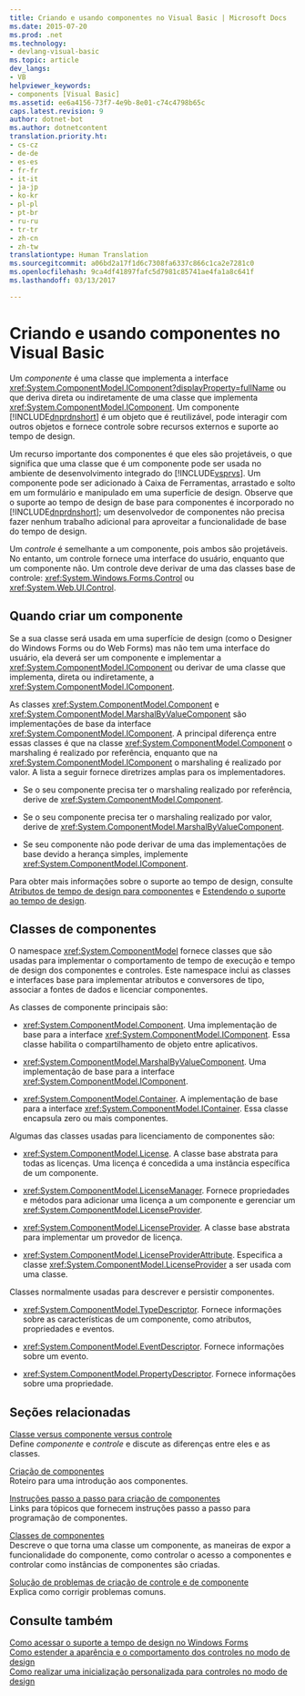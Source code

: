 ```yaml
---
title: Criando e usando componentes no Visual Basic | Microsoft Docs
ms.date: 2015-07-20
ms.prod: .net
ms.technology:
- devlang-visual-basic
ms.topic: article
dev_langs:
- VB
helpviewer_keywords:
- components [Visual Basic]
ms.assetid: ee6a4156-73f7-4e9b-8e01-c74c4798b65c
caps.latest.revision: 9
author: dotnet-bot
ms.author: dotnetcontent
translation.priority.ht:
- cs-cz
- de-de
- es-es
- fr-fr
- it-it
- ja-jp
- ko-kr
- pl-pl
- pt-br
- ru-ru
- tr-tr
- zh-cn
- zh-tw
translationtype: Human Translation
ms.sourcegitcommit: a06bd2a17f1d6c7308fa6337c866c1ca2e7281c0
ms.openlocfilehash: 9ca4df41897fafc5d7981c85741ae4fa1a8c641f
ms.lasthandoff: 03/13/2017

---
```

# <a name="creating-and-using-components-in-visual-basic"></a>Criando e usando componentes no Visual Basic
Um *componente* é uma classe que implementa a interface <xref:System.ComponentModel.IComponent?displayProperty=fullName> ou que deriva direta ou indiretamente de uma classe que implementa <xref:System.ComponentModel.IComponent>. Um componente [!INCLUDE[dnprdnshort](../../csharp/getting-started/includes/dnprdnshort_md.md)] é um objeto que é reutilizável, pode interagir com outros objetos e fornece controle sobre recursos externos e suporte ao tempo de design.  
  
 Um recurso importante dos componentes é que eles são projetáveis, o que significa que uma classe que é um componente pode ser usada no ambiente de desenvolvimento integrado do [!INCLUDE[vsprvs](../../csharp/includes/vsprvs_md.md)]. Um componente pode ser adicionado à Caixa de Ferramentas, arrastado e solto em um formulário e manipulado em uma superfície de design. Observe que o suporte ao tempo de design de base para componentes é incorporado no [!INCLUDE[dnprdnshort](../../csharp/getting-started/includes/dnprdnshort_md.md)]; um desenvolvedor de componentes não precisa fazer nenhum trabalho adicional para aproveitar a funcionalidade de base do tempo de design.  
  
 Um *controle* é semelhante a um componente, pois ambos são projetáveis. No entanto, um controle fornece uma interface do usuário, enquanto que um componente não. Um controle deve derivar de uma das classes base de controle: <xref:System.Windows.Forms.Control> ou <xref:System.Web.UI.Control>.  
  
## <a name="when-to-create-a-component"></a>Quando criar um componente  
 Se a sua classe será usada em uma superfície de design (como o Designer do Windows Forms ou do Web Forms) mas não tem uma interface do usuário, ela deverá ser um componente e implementar a <xref:System.ComponentModel.IComponent> ou derivar de uma classe que implementa, direta ou indiretamente, a <xref:System.ComponentModel.IComponent>.  
  
 As classes <xref:System.ComponentModel.Component> e <xref:System.ComponentModel.MarshalByValueComponent> são implementações de base da interface <xref:System.ComponentModel.IComponent>. A principal diferença entre essas classes é que na classe <xref:System.ComponentModel.Component> o marshaling é realizado por referência, enquanto que na <xref:System.ComponentModel.IComponent> o marshaling é realizado por valor. A lista a seguir fornece diretrizes amplas para os implementadores.  
  
-   Se o seu componente precisa ter o marshaling realizado por referência, derive de <xref:System.ComponentModel.Component>.  
  
-   Se o seu componente precisa ter o marshaling realizado por valor, derive de <xref:System.ComponentModel.MarshalByValueComponent>.  
  
-   Se seu componente não pode derivar de uma das implementações de base devido a herança simples, implemente <xref:System.ComponentModel.IComponent>.  
  
 Para obter mais informações sobre o suporte ao tempo de design, consulte [Atributos de tempo de design para componentes](http://msdn.microsoft.com/library/12050fe3-9327-4509-9e21-4ee2494b95c3) e [Estendendo o suporte ao tempo de design](http://msdn.microsoft.com/library/d6ac8a6a-42fd-4bc8-bf33-b212811297e2).  
  
## <a name="component-classes"></a>Classes de componentes  
 O namespace <xref:System.ComponentModel> fornece classes que são usadas para implementar o comportamento de tempo de execução e tempo de design dos componentes e controles. Este namespace inclui as classes e interfaces base para implementar atributos e conversores de tipo, associar a fontes de dados e licenciar componentes.  
  
 As classes de componente principais são:  
  
-   <xref:System.ComponentModel.Component>. Uma implementação de base para a interface <xref:System.ComponentModel.IComponent>. Essa classe habilita o compartilhamento de objeto entre aplicativos.  
  
-   <xref:System.ComponentModel.MarshalByValueComponent>. Uma implementação de base para a interface <xref:System.ComponentModel.IComponent>.  
  
-   <xref:System.ComponentModel.Container>. A implementação de base para a interface <xref:System.ComponentModel.IContainer>. Essa classe encapsula zero ou mais componentes.  
  
 Algumas das classes usadas para licenciamento de componentes são:  
  
-   <xref:System.ComponentModel.License>. A classe base abstrata para todas as licenças. Uma licença é concedida a uma instância específica de um componente.  
  
-   <xref:System.ComponentModel.LicenseManager>. Fornece propriedades e métodos para adicionar uma licença a um componente e gerenciar um <xref:System.ComponentModel.LicenseProvider>.  
  
-   <xref:System.ComponentModel.LicenseProvider>. A classe base abstrata para implementar um provedor de licença.  
  
-   <xref:System.ComponentModel.LicenseProviderAttribute>. Especifica a classe <xref:System.ComponentModel.LicenseProvider> a ser usada com uma classe.  
  
 Classes normalmente usadas para descrever e persistir componentes.  
  
-   <xref:System.ComponentModel.TypeDescriptor>. Fornece informações sobre as características de um componente, como atributos, propriedades e eventos.  
  
-   <xref:System.ComponentModel.EventDescriptor>. Fornece informações sobre um evento.  
  
-   <xref:System.ComponentModel.PropertyDescriptor>. Fornece informações sobre uma propriedade.  
  
## <a name="related-sections"></a>Seções relacionadas  
 [Classe versus componente versus controle](http://msdn.microsoft.com/library/db8b842e-44d9-40cc-a0f8-70fd189632c3)  
 Define *componente* e *controle* e discute as diferenças entre eles e as classes.  
  
 [Criação de componentes](http://msdn.microsoft.com/library/4a5a5e49-0378-4a31-83bc-24da0f1a727d)  
 Roteiro para uma introdução aos componentes.  
  
 [Instruções passo a passo para criação de componentes](http://msdn.microsoft.com/library/c414cca9-2489-4208-8b38-954586d91c13)  
 Links para tópicos que fornecem instruções passo a passo para programação de componentes.  
  
 [Classes de componentes](http://msdn.microsoft.com/library/ce2e5647-e673-4c2b-8125-ffebbd9d71bc)  
 Descreve o que torna uma classe um componente, as maneiras de expor a funcionalidade do componente, como controlar o acesso a componentes e controlar como instâncias de componentes são criadas.  
  
 [Solução de problemas de criação de controle e de componente](http://msdn.microsoft.com/library/e9c8c099-2271-4737-882f-50f336c7a55e)  
 Explica como corrigir problemas comuns.  
  
## <a name="see-also"></a>Consulte também  
 [Como acessar o suporte a tempo de design no Windows Forms](http://msdn.microsoft.com/library/a84f8579-1f47-41b9-ba37-69030b0aff09)   
 [Como estender a aparência e o comportamento dos controles no modo de design](http://msdn.microsoft.com/library/68f85054-2253-47f5-a4f2-3f1ac8c9f27b)   
 [Como realizar uma inicialização personalizada para controles no modo de design](http://msdn.microsoft.com/library/914eaa03-092f-4556-9160-b8a2a40641d9)
